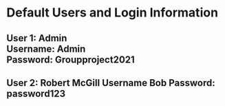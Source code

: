 Default Users and Login Information
===================================
User 1: Admin  
Username: Admin  
Password:  Groupproject2021
-----------------------------------
User 2: Robert McGill
Username Bob
Password: password123
-----------------------------------
